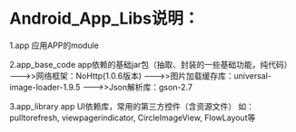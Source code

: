 # Android_App_Libs说明：
1.app
    应用APP的module

2.app_base_code
app依赖的基础jar包（抽取、封装的一些基础功能，纯代码）
--->>网络框架：NoHttp(1.0.6版本)
--->>图片加载缓存库：universal-image-loader-1.9.5
--->>Json解析库：gson-2.7

3.app_library
    app UI依赖库，常用的第三方控件（含资源文件）
    如：pulltorefresh, viewpagerindicator, CircleImageView, FlowLayout等